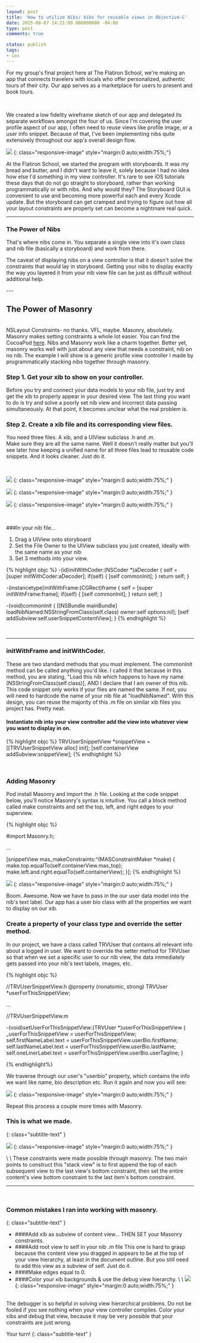 ```yaml
---
layout: post
title: 'How to utilize Nibs/ Xibs for reusable views in Objective-C'
date: 2015-08-07 14:21:09.000000000 -04:00
type: post
comments: true

status: publish
tags:
- ios
---
```


For my group's final project here at The Flatiron School, we're making an app that connects travelers with locals who offer personalized, authentic tours of their city. Our app serves as a marketplace for users to present and book tours.
<!--more-->

<br>

We created a low fidelity wireframe sketch of our app and delegated its separate workflows amongst the four of us. Since I'm covering the user profile aspect of our app, I often need to reuse views like profile image, or a user info snippet. Because of that, I've been implementing nibs quite extensively throughout our app's overall design flow.

![](https://s3-us-west-2.amazonaws.com/leojkwan/images/xib-screenshot.png)
{: class="responsive-image" style="margin:0 auto;width:75%;"}


At the Flatiron School, we started the program with storyboards. It was my bread and butter, and I didn't want to leave it, solely because I had no idea how else I'd something in my view controller. It's rare to see iOS tutorials these days that do not go straight to storyboard, rather than working programmatically or with nibs. And why would they? The Storyboard GUI is convenient to use and becoming more powerful each and every Xcode update.
But the storyboard can get cramped and trying to figure out how all your layout constraints are properly set can become a nightmare real quick.

---

### The Power of Nibs
<p>That's where nibs come in. You separate a single view into it's own class and nib file (basically a storyboard) and work from there.</p>
<p>The caveat of displaying nibs on a view controller is that it doesn't solve the constraints that would lay in storyboard. Getting your nibs to display exactly the way you layered it from your nib view file can be just as difficult without additional help.</p>
---

## The Power of Masonry
<br>
NSLayout Constraints- no thanks. VFL, maybe. Masonry, absolutely.
Masonry makes setting constraints a whole lot easier. You can find the CocoaPod <a href="https://github.com/SnapKit/Masonry">here</a>. Nibs and Masonry work like a charm together. Better yet, masonry works well with just about any view that needs a constraint, nib on no nib.
The example I will show is a generic profile view controller I made by programmatically stacking nibs together through masonry.

### Step 1. Get your xib to show on your controller.
Before you try and connect your data models to your nib file, just try and get the xib to properly appear in your desired view. The last thing you want to do is try and solve a poorly set nib view and incorrect data passing simultaneously. At that point, it becomes unclear what the real problem is.</p>

### Step 2. Create a xib file and its corresponding view files.

You need three files. A xib, and a UIView subclass .h and .m.
<br/>
Make sure they are all the same name. Well it doesn't really matter but you'll see later how keeping a unified name for all three files lead to reusable code snippets. And it looks cleaner. Just do it.

<br>

![](https://s3-us-west-2.amazonaws.com/leojkwan/images/xib-screenshot2.png)
{: class="responsive-image" style="margin:0 auto;width:75%;" }

![](https://s3-us-west-2.amazonaws.com/leojkwan/images/xib-screenshot3.png)
{: class="responsive-image" style="margin:0 auto;width:75%;" }

![](https://s3-us-west-2.amazonaws.com/leojkwan/images/xib-screenshot4.png)
{: class="responsive-image" style="margin:0 auto;width:75%;" }

<br>

###In your nib file...

1. Drag a UIView onto storyboard
2. Set the File Owner to the UIView subclass you just created, ideally with the same name as your nib
3. Set 3 methods into your view.


{% highlight objc %}
-(id)initWithCoder:(NSCoder *)aDecoder {
  self = [super initWithCoder:aDecoder];
  if(self) {
    [self commonInit];
  }
  return self;
}

-(instancetype)initWithFrame:(CGRect)frame {
  self = [super initWithFrame:frame];
  if(self) {
    [self commonInit];
  }
  return self;
}

-(void)commonInit {
  [[NSBundle mainBundle] loadNibNamed:NSStringFromClass(self.class)
  owner:self
  options:nil];
  [self addSubview:self.userSnippetContentView];
}
{% endhighlight %}

<br>

---

### initWithFrame and initWithCoder.
These are two standard methods that you must implement. The commonInit method can be called anything you'd like. I called it that because in this method, you are stating, "Load this nib which happens to have my name [NSStringFromClass(self.class)], AND I declare that I am owner of this nib.
This code snippet only works if your files are named the same. If not, you will need to hardcode the name of your nib file at "loadNibNamed". With this design, you can reuse the majority of this .m file on similar xib files you project has. Pretty neat.


#### Instantiate nib into your view controller add the view into whatever view you want to display in on.

{% highlight objc %}
TRVUserSnippetView *snippetView = [[TRVUserSnippetView alloc] init];
[self.containerView addSubview:snippetView];
{% endhighlight %}

<br>

### Adding Masonry

Pod install Masonry and import the .h file. Looking at the code snippet below, you'll notice Masonry's syntax is intuitive. You call a block method called make constraints and set the top, left, and right edges to your superview.

{% highlight objc %}

#import Masonry.h;

...

[snippetView mas_makeConstraints:^(MASConstraintMaker *make) {
  make.top.equalTo(self.containerView.mas_top);
  make.left.and.right.equalTo(self.containerView);
}];
{% endhighlight %}


![](https://s3-us-west-2.amazonaws.com/leojkwan/images/xib-screenshot5.png)
{: class="responsive-image" style="margin:0 auto;width:75%;" }

Boom. Awesome. Now we have to pass in the our user data model into the nib's text label. Our app has a user bio class with all the properties we want to display on our xib.

### Create a property of your class type and override the setter method.

In our project, we have a class called TRVUser that contains all relevant info about a logged in user.
We want to override the setter method for TRVUser so that when we set a specific user to our nib view, the data immediately gets passed into your nib's text labels, images, etc.


{% highlight objc %}

//TRVUserSnippetView.h
@property (nonatomic, strong) TRVUser *userForThisSnippetView;

...

//TRVUserSnippetView.m

-(void)setUserForThisSnippetView:(TRVUser *)userForThisSnippetView {
  _userForThisSnippetView = userForThisSnippetView;
  self.firstNameLabel.text = userForThisSnippetView.userBio.firstName;
  self.lastNameLabel.text = userForThisSnippetView.userBio.lastName;
  self.oneLinerLabel.text = userForThisSnippetView.userBio.userTagline;
}

{% endhighlight%}

We traverse through our user's "userbio" property, which contains the info we want like name, bio description etc.
Run it again and now you will see:

![](https://s3-us-west-2.amazonaws.com/leojkwan/images/xib-screenshot6.png)
{: class="responsive-image" style="margin:0 auto;width:75%;" }


Repeat this process a couple more times with Masonry.

### This is what we made.
{: class="subtitle-text" }

![](https://s3-us-west-2.amazonaws.com/leojkwan/images/xib-screenshot7.png)
{: class="responsive-image" style="margin:0 auto;width:75%;" }

\\
\\
These constraints were made possible through masonry. The two main points to construct this "stack view" is to first append the top of each subsequent view to the last view's bottom constraint, then set the entire content's view bottom constraint to the last item's bottom constraint.</p>

---
<br>

### Common mistakes I ran into working with masonry.
{: class="subtitle-text" }

- ####Add xib as subview of content view... THEN SET your Masonry constraints.
- ####Add root view to self in your nib .m file
  This one is hard to grasp because the content view you dragged in appears to be at the top of your view hierarchy, at least in the document outline. But you still need to add this view as a subview of self. Just do it.
- ####Make edges equal to 0.
- ####Color your xib backgrounds &amp; use the debug view hierarchy.
\\
\\
![](https://s3-us-west-2.amazonaws.com/leojkwan/images/xib-screenshot8.png)
{: class="responsive-image" style="margin:0 auto;width:75%;" }

<br>
The debugger is so helpful in solving view hierarchical problems. Do not be fooled if you see nothing when your view controller compiles. Color your xibs and debug that view, because it may be very possible that your constraints are just wrong.

Your turn!
{: class="subtitle-text" }
